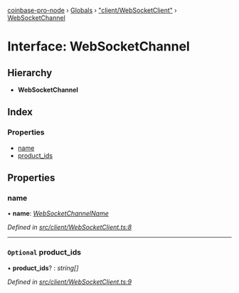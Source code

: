 [coinbase-pro-node](../README.md) › [Globals](../globals.md) › ["client/WebSocketClient"](../modules/_client_websocketclient_.md) › [WebSocketChannel](_client_websocketclient_.websocketchannel.md)

# Interface: WebSocketChannel

## Hierarchy

- **WebSocketChannel**

## Index

### Properties

- [name](_client_websocketclient_.websocketchannel.md#name)
- [product_ids](_client_websocketclient_.websocketchannel.md#optional-product_ids)

## Properties

### name

• **name**: _[WebSocketChannelName](../enums/_client_websocketclient_.websocketchannelname.md)_

_Defined in [src/client/WebSocketClient.ts:8](https://github.com/bennyn/coinbase-pro-node/blob/d0dceee/src/client/WebSocketClient.ts#L8)_

---

### `Optional` product_ids

• **product_ids**? : _string[]_

_Defined in [src/client/WebSocketClient.ts:9](https://github.com/bennyn/coinbase-pro-node/blob/d0dceee/src/client/WebSocketClient.ts#L9)_
